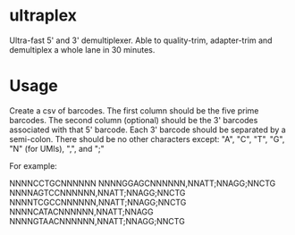 # ultraplex
Ultra-fast 5' and 3' demultiplexer. Able to quality-trim, adapter-trim and demultiplex a whole lane in 30 minutes.

# Usage
Create a csv of barcodes. The first column should be the five prime barcodes. The second column (optional) should be the 3' barcodes associated with that 5' barcode. Each 3' barcode should be separated by a semi-colon. There should be no other characters except: "A", "C", "T", "G", "N" (for UMIs), ",", and ";"

For example:

NNNNCCTGCNNNNNN
NNNNGGAGCNNNNNN,NNATT;NNAGG;NNCTG
NNNNAGTCCNNNNNN,NNATT;NNAGG;NNCTG
NNNNTCGCCNNNNNN,NNATT;NNAGG;NNCTG
NNNNCATACNNNNNN,NNATT;NNAGG
NNNNGTAACNNNNNN,NNATT;NNAGG;NNCTG
